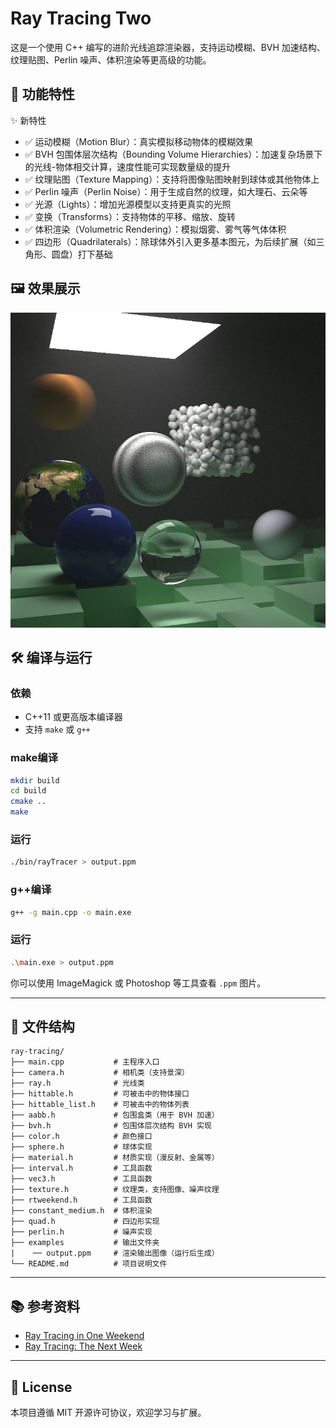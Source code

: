 
# Ray Tracing Two

这是一个使用 C++ 编写的进阶光线追踪渲染器，支持运动模糊、BVH 加速结构、纹理贴图、Perlin 噪声、体积渲染等更高级的功能。

## 🌟 功能特性
✨ 新特性
- ✅ 运动模糊（Motion Blur）：真实模拟移动物体的模糊效果
- ✅ BVH 包围体层次结构（Bounding Volume Hierarchies）：加速复杂场景下的光线-物体相交计算，速度性能可实现数量级的提升
- ✅ 纹理贴图（Texture Mapping）：支持将图像贴图映射到球体或其他物体上
- ✅ Perlin 噪声（Perlin Noise）：用于生成自然的纹理，如大理石、云朵等
- ✅ 光源（Lights）：增加光源模型以支持更真实的光照
- ✅ 变换（Transforms）：支持物体的平移、缩放、旋转
- ✅ 体积渲染（Volumetric Rendering）：模拟烟雾、雾气等气体体积
- ✅ 四边形（Quadrilaterals）：除球体外引入更多基本图元，为后续扩展（如三角形、圆盘）打下基础

## 🖼️ 效果展示

<img src="examples/img-final.jpg">

## 🛠 编译与运行

### 依赖

- C++11 或更高版本编译器
- 支持 `make` 或 `g++`

### make编译

```bash
mkdir build
cd build
cmake ..
make
```

### 运行

```bash
./bin/rayTracer > output.ppm
```
### g++编译

```bash
g++ -g main.cpp -o main.exe
```
### 运行

```bash
.\main.exe > output.ppm
```

你可以使用 ImageMagick 或 Photoshop 等工具查看 `.ppm` 图片。

---

## 🧮 文件结构

```
ray-tracing/
├── main.cpp           # 主程序入口
├── camera.h           # 相机类（支持景深）
├── ray.h              # 光线类
├── hittable.h         # 可被击中的物体接口
├── hittable_list.h    # 可被击中的物体列表
├── aabb.h             # 包围盒类（用于 BVH 加速）
├── bvh.h              # 包围体层次结构 BVH 实现
├── color.h            # 颜色接口
├── sphere.h           # 球体实现
├── material.h         # 材质实现（漫反射、金属等）
├── interval.h         # 工具函数
├── vec3.h             # 工具函数
├── texture.h          # 纹理类，支持图像、噪声纹理
├── rtweekend.h        # 工具函数
├── constant_medium.h  # 体积渲染
├── quad.h             # 四边形实现
├── perlin.h           # 噪声实现
├── examples           # 输出文件夹
|    ── output.ppm     # 渲染输出图像（运行后生成）
└── README.md          # 项目说明文件
```

---

## 📚 参考资料

- [Ray Tracing in One Weekend](https://raytracing.github.io/)
- [Ray Tracing: The Next Week](https://raytracing.github.io/)

---

## 📄 License

本项目遵循 MIT 开源许可协议，欢迎学习与扩展。
